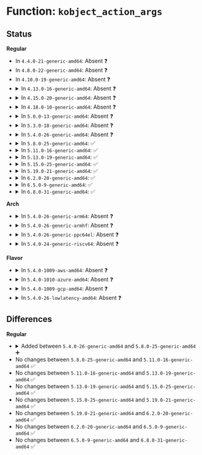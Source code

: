 # Function: <code>kobject_action_args</code>

## Status
<b>Regular</b>
<ul>
<li>
In <code>4.4.0-21-generic-amd64</code>: Absent ❓
</li>
<li>
In <code>4.8.0-22-generic-amd64</code>: Absent ❓
</li>
<li>
In <code>4.10.0-19-generic-amd64</code>: Absent ❓
</li>
<li>
<details>
<summary>In <code>4.13.0-16-generic-amd64</code>: Absent ❓</summary>

```json
{
  "name": "kobject_action_args",
  "collision_type": "Unique Static",
  "inline_type": "Full",
  "funcs": [
    {
      "addr": 18446744071588215328,
      "name": "kobject_action_args",
      "external": false,
      "loc": "lib/kobject_uevent.c:109",
      "file": "lib/kobject_uevent.c",
      "inline": "not declared, inlined",
      "caller_inline": [
        "lib/kobject_uevent.c:kobject_synth_uevent"
      ],
      "caller_func": []
    }
  ],
  "symbols": []
}
```
</details>
</li>
<li>
<details>
<summary>In <code>4.15.0-20-generic-amd64</code>: Absent ❓</summary>

```json
{
  "name": "kobject_action_args",
  "collision_type": "Unique Static",
  "inline_type": "Full",
  "funcs": [
    {
      "addr": 18446744071588765280,
      "name": "kobject_action_args",
      "external": false,
      "loc": "lib/kobject_uevent.c:111",
      "file": "lib/kobject_uevent.c",
      "inline": "not declared, inlined",
      "caller_inline": [
        "lib/kobject_uevent.c:kobject_synth_uevent"
      ],
      "caller_func": []
    }
  ],
  "symbols": []
}
```
</details>
</li>
<li>
<details>
<summary>In <code>4.18.0-10-generic-amd64</code>: Absent ❓</summary>

```json
{
  "name": "kobject_action_args",
  "collision_type": "Unique Static",
  "inline_type": "Full",
  "funcs": [
    {
      "addr": 18446744071589144127,
      "name": "kobject_action_args",
      "external": false,
      "loc": "lib/kobject_uevent.c:114",
      "file": "lib/kobject_uevent.c",
      "inline": "not declared, inlined",
      "caller_inline": [
        "lib/kobject_uevent.c:kobject_synth_uevent"
      ],
      "caller_func": []
    }
  ],
  "symbols": []
}
```
</details>
</li>
<li>
<details>
<summary>In <code>5.0.0-13-generic-amd64</code>: Absent ❓</summary>

```json
{
  "name": "kobject_action_args",
  "collision_type": "Unique Static",
  "inline_type": "Full",
  "funcs": [
    {
      "addr": 18446744071589378991,
      "name": "kobject_action_args",
      "external": false,
      "loc": "lib/kobject_uevent.c:114",
      "file": "lib/kobject_uevent.c",
      "inline": "not declared, inlined",
      "caller_inline": [
        "lib/kobject_uevent.c:kobject_synth_uevent"
      ],
      "caller_func": []
    }
  ],
  "symbols": []
}
```
</details>
</li>
<li>
<details>
<summary>In <code>5.3.0-18-generic-amd64</code>: Absent ❓</summary>

```json
{
  "name": "kobject_action_args",
  "collision_type": "Unique Static",
  "inline_type": "Full",
  "funcs": [
    {
      "addr": 18446744071589836173,
      "name": "kobject_action_args",
      "external": false,
      "loc": "lib/kobject_uevent.c:114",
      "file": "lib/kobject_uevent.c",
      "inline": "not declared, inlined",
      "caller_inline": [
        "lib/kobject_uevent.c:kobject_synth_uevent"
      ],
      "caller_func": []
    }
  ],
  "symbols": []
}
```
</details>
</li>
<li>
<details>
<summary>In <code>5.4.0-26-generic-amd64</code>: Absent ❓</summary>

```json
{
  "name": "kobject_action_args",
  "collision_type": "Unique Static",
  "inline_type": "Full",
  "funcs": [
    {
      "addr": 18446744071590062317,
      "name": "kobject_action_args",
      "external": false,
      "loc": "lib/kobject_uevent.c:114",
      "file": "lib/kobject_uevent.c",
      "inline": "not declared, inlined",
      "caller_inline": [
        "lib/kobject_uevent.c:kobject_synth_uevent"
      ],
      "caller_func": []
    }
  ],
  "symbols": []
}
```
</details>
</li>
<li>
<details>
<summary>In <code>5.8.0-25-generic-amd64</code>: ✅</summary>

```c
int kobject_action_args(const char * buf, size_t count, struct kobj_uevent_env * * ret_env)
```

```json
{
  "name": "kobject_action_args",
  "collision_type": "Unique Static",
  "inline_type": "No",
  "funcs": [
    {
      "addr": 18446744071585057456,
      "name": "kobject_action_args",
      "external": false,
      "loc": "lib/kobject_uevent.c:114",
      "file": "lib/kobject_uevent.c",
      "inline": "seen, unknown",
      "caller_inline": [],
      "caller_func": [
        "lib/kobject_uevent.c:kobject_synth_uevent"
      ]
    }
  ],
  "symbols": [
    {
      "addr": 18446744071585057456,
      "name": "kobject_action_args",
      "section": ".text",
      "bind": "STB_LOCAL",
      "size": 389
    }
  ]
}
```
</details>
</li>
<li>
<details>
<summary>In <code>5.11.0-16-generic-amd64</code>: ✅</summary>

```c
int kobject_action_args(const char * buf, size_t count, struct kobj_uevent_env * * ret_env)
```

```json
{
  "name": "kobject_action_args",
  "collision_type": "Unique Static",
  "inline_type": "No",
  "funcs": [
    {
      "addr": 18446744071585206928,
      "name": "kobject_action_args",
      "external": false,
      "loc": "lib/kobject_uevent.c:114",
      "file": "lib/kobject_uevent.c",
      "inline": "seen, unknown",
      "caller_inline": [],
      "caller_func": [
        "lib/kobject_uevent.c:kobject_synth_uevent"
      ]
    }
  ],
  "symbols": [
    {
      "addr": 18446744071585206928,
      "name": "kobject_action_args",
      "section": ".text",
      "bind": "STB_LOCAL",
      "size": 389
    }
  ]
}
```
</details>
</li>
<li>
<details>
<summary>In <code>5.13.0-19-generic-amd64</code>: ✅</summary>

```c
int kobject_action_args(const char * buf, size_t count, struct kobj_uevent_env * * ret_env)
```

```json
{
  "name": "kobject_action_args",
  "collision_type": "Unique Static",
  "inline_type": "No",
  "funcs": [
    {
      "addr": 18446744071585089872,
      "name": "kobject_action_args",
      "external": false,
      "loc": "lib/kobject_uevent.c:114",
      "file": "lib/kobject_uevent.c",
      "inline": "seen, unknown",
      "caller_inline": [],
      "caller_func": [
        "lib/kobject_uevent.c:kobject_synth_uevent"
      ]
    }
  ],
  "symbols": [
    {
      "addr": 18446744071585089872,
      "name": "kobject_action_args",
      "section": ".text",
      "bind": "STB_LOCAL",
      "size": 398
    }
  ]
}
```
</details>
</li>
<li>
<details>
<summary>In <code>5.15.0-25-generic-amd64</code>: ✅</summary>

```c
int kobject_action_args(const char * buf, size_t count, struct kobj_uevent_env * * ret_env)
```

```json
{
  "name": "kobject_action_args",
  "collision_type": "Unique Static",
  "inline_type": "No",
  "funcs": [
    {
      "addr": 18446744071585537312,
      "name": "kobject_action_args",
      "external": false,
      "loc": "lib/kobject_uevent.c:114",
      "file": "lib/kobject_uevent.c",
      "inline": "seen, unknown",
      "caller_inline": [],
      "caller_func": [
        "lib/kobject_uevent.c:kobject_synth_uevent"
      ]
    }
  ],
  "symbols": [
    {
      "addr": 18446744071585537312,
      "name": "kobject_action_args",
      "section": ".text",
      "bind": "STB_LOCAL",
      "size": 398
    }
  ]
}
```
</details>
</li>
<li>
<details>
<summary>In <code>5.19.0-21-generic-amd64</code>: ✅</summary>

```c
int kobject_action_args(const char * buf, size_t count, struct kobj_uevent_env * * ret_env)
```

```json
{
  "name": "kobject_action_args",
  "collision_type": "Unique Static",
  "inline_type": "No",
  "funcs": [
    {
      "addr": 18446744071586691632,
      "name": "kobject_action_args",
      "external": false,
      "loc": "lib/kobject_uevent.c:114",
      "file": "lib/kobject_uevent.c",
      "inline": "seen, unknown",
      "caller_inline": [],
      "caller_func": [
        "lib/kobject_uevent.c:kobject_synth_uevent"
      ]
    }
  ],
  "symbols": [
    {
      "addr": 18446744071586691632,
      "name": "kobject_action_args",
      "section": ".text",
      "bind": "STB_LOCAL",
      "size": 415
    }
  ]
}
```
</details>
</li>
<li>
<details>
<summary>In <code>6.2.0-20-generic-amd64</code>: ✅</summary>

```c
int kobject_action_args(const char * buf, size_t count, struct kobj_uevent_env * * ret_env)
```

```json
{
  "name": "kobject_action_args",
  "collision_type": "Unique Static",
  "inline_type": "No",
  "funcs": [
    {
      "addr": 18446744071595773072,
      "name": "kobject_action_args",
      "external": false,
      "loc": "lib/kobject_uevent.c:114",
      "file": "lib/kobject_uevent.c",
      "inline": "seen, unknown",
      "caller_inline": [],
      "caller_func": [
        "lib/kobject_uevent.c:kobject_synth_uevent"
      ]
    }
  ],
  "symbols": [
    {
      "addr": 18446744071595773072,
      "name": "kobject_action_args",
      "section": ".text",
      "bind": "STB_LOCAL",
      "size": 415
    }
  ]
}
```
</details>
</li>
<li>
<details>
<summary>In <code>6.5.0-9-generic-amd64</code>: ✅</summary>

```c
int kobject_action_args(const char * buf, size_t count, struct kobj_uevent_env * * ret_env)
```

```json
{
  "name": "kobject_action_args",
  "collision_type": "Unique Static",
  "inline_type": "No",
  "funcs": [
    {
      "addr": 18446744071596297632,
      "name": "kobject_action_args",
      "external": false,
      "loc": "lib/kobject_uevent.c:114",
      "file": "lib/kobject_uevent.c",
      "inline": "seen, unknown",
      "caller_inline": [],
      "caller_func": [
        "lib/kobject_uevent.c:kobject_synth_uevent"
      ]
    }
  ],
  "symbols": [
    {
      "addr": 18446744071596297632,
      "name": "kobject_action_args",
      "section": ".text",
      "bind": "STB_LOCAL",
      "size": 415
    }
  ]
}
```
</details>
</li>
<li>
<details>
<summary>In <code>6.8.0-31-generic-amd64</code>: ✅</summary>

```c
int kobject_action_args(const char * buf, size_t count, struct kobj_uevent_env * * ret_env)
```

```json
{
  "name": "kobject_action_args",
  "collision_type": "Unique Static",
  "inline_type": "No",
  "funcs": [
    {
      "addr": 18446744071597182672,
      "name": "kobject_action_args",
      "external": false,
      "loc": "lib/kobject_uevent.c:114",
      "file": "lib/kobject_uevent.c",
      "inline": "seen, unknown",
      "caller_inline": [],
      "caller_func": [
        "lib/kobject_uevent.c:kobject_synth_uevent"
      ]
    }
  ],
  "symbols": [
    {
      "addr": 18446744071597182672,
      "name": "kobject_action_args",
      "section": ".text",
      "bind": "STB_LOCAL",
      "size": 462
    }
  ]
}
```
</details>
</li>
</ul>
<b>Arch</b>
<ul>
<li>
<details>
<summary>In <code>5.4.0-26-generic-arm64</code>: Absent ❓</summary>

```json
{
  "name": "kobject_action_args",
  "collision_type": "Unique Static",
  "inline_type": "Full",
  "funcs": [
    {
      "addr": 18446603336503839760,
      "name": "kobject_action_args",
      "external": false,
      "loc": "lib/kobject_uevent.c:114",
      "file": "lib/kobject_uevent.c",
      "inline": "not declared, inlined",
      "caller_inline": [
        "lib/kobject_uevent.c:kobject_synth_uevent"
      ],
      "caller_func": []
    }
  ],
  "symbols": []
}
```
</details>
</li>
<li>
<details>
<summary>In <code>5.4.0-26-generic-armhf</code>: Absent ❓</summary>

```json
{
  "name": "kobject_action_args",
  "collision_type": "Unique Static",
  "inline_type": "Full",
  "funcs": [
    {
      "addr": 3236458480,
      "name": "kobject_action_args",
      "external": false,
      "loc": "lib/kobject_uevent.c:114",
      "file": "lib/kobject_uevent.c",
      "inline": "not declared, inlined",
      "caller_inline": [
        "lib/kobject_uevent.c:kobject_synth_uevent"
      ],
      "caller_func": []
    }
  ],
  "symbols": []
}
```
</details>
</li>
<li>
<details>
<summary>In <code>5.4.0-26-generic-ppc64el</code>: Absent ❓</summary>

```json
{
  "name": "kobject_action_args",
  "collision_type": "Unique Static",
  "inline_type": "Full",
  "funcs": [
    {
      "addr": 13835058055297690088,
      "name": "kobject_action_args",
      "external": false,
      "loc": "lib/kobject_uevent.c:114",
      "file": "lib/kobject_uevent.c",
      "inline": "not declared, inlined",
      "caller_inline": [
        "lib/kobject_uevent.c:kobject_synth_uevent"
      ],
      "caller_func": []
    }
  ],
  "symbols": []
}
```
</details>
</li>
<li>
<details>
<summary>In <code>5.4.0-24-generic-riscv64</code>: Absent ❓</summary>

```json
{
  "name": "kobject_action_args",
  "collision_type": "Unique Static",
  "inline_type": "Full",
  "funcs": [
    {
      "addr": 18446743936279730748,
      "name": "kobject_action_args",
      "external": false,
      "loc": "lib/kobject_uevent.c:114",
      "file": "lib/kobject_uevent.c",
      "inline": "not declared, inlined",
      "caller_inline": [
        "lib/kobject_uevent.c:kobject_synth_uevent"
      ],
      "caller_func": []
    }
  ],
  "symbols": []
}
```
</details>
</li>
</ul>
<b>Flavor</b>
<ul>
<li>
<details>
<summary>In <code>5.4.0-1009-aws-amd64</code>: Absent ❓</summary>

```json
{
  "name": "kobject_action_args",
  "collision_type": "Unique Static",
  "inline_type": "Full",
  "funcs": [
    {
      "addr": 18446744071589664573,
      "name": "kobject_action_args",
      "external": false,
      "loc": "lib/kobject_uevent.c:114",
      "file": "lib/kobject_uevent.c",
      "inline": "not declared, inlined",
      "caller_inline": [
        "lib/kobject_uevent.c:kobject_synth_uevent"
      ],
      "caller_func": []
    }
  ],
  "symbols": []
}
```
</details>
</li>
<li>
<details>
<summary>In <code>5.4.0-1010-azure-amd64</code>: Absent ❓</summary>

```json
{
  "name": "kobject_action_args",
  "collision_type": "Unique Static",
  "inline_type": "Full",
  "funcs": [
    {
      "addr": 18446744071589390397,
      "name": "kobject_action_args",
      "external": false,
      "loc": "lib/kobject_uevent.c:114",
      "file": "lib/kobject_uevent.c",
      "inline": "not declared, inlined",
      "caller_inline": [
        "lib/kobject_uevent.c:kobject_synth_uevent"
      ],
      "caller_func": []
    }
  ],
  "symbols": []
}
```
</details>
</li>
<li>
<details>
<summary>In <code>5.4.0-1009-gcp-amd64</code>: Absent ❓</summary>

```json
{
  "name": "kobject_action_args",
  "collision_type": "Unique Static",
  "inline_type": "Full",
  "funcs": [
    {
      "addr": 18446744071590107949,
      "name": "kobject_action_args",
      "external": false,
      "loc": "lib/kobject_uevent.c:114",
      "file": "lib/kobject_uevent.c",
      "inline": "not declared, inlined",
      "caller_inline": [
        "lib/kobject_uevent.c:kobject_synth_uevent"
      ],
      "caller_func": []
    }
  ],
  "symbols": []
}
```
</details>
</li>
<li>
<details>
<summary>In <code>5.4.0-26-lowlatency-amd64</code>: Absent ❓</summary>

```json
{
  "name": "kobject_action_args",
  "collision_type": "Unique Static",
  "inline_type": "Full",
  "funcs": [
    {
      "addr": 18446744071590158253,
      "name": "kobject_action_args",
      "external": false,
      "loc": "lib/kobject_uevent.c:114",
      "file": "lib/kobject_uevent.c",
      "inline": "not declared, inlined",
      "caller_inline": [
        "lib/kobject_uevent.c:kobject_synth_uevent"
      ],
      "caller_func": []
    }
  ],
  "symbols": []
}
```
</details>
</li>
</ul>

## Differences
<b>Regular</b>
<ul>
<li>
<details>
<summary>Added between <code>5.4.0-26-generic-amd64</code> and <code>5.8.0-25-generic-amd64</code> ➕</summary>

```c
int kobject_action_args(const char * buf, size_t count, struct kobj_uevent_env * * ret_env)
```
</details>
</li>
<li>
No changes between <code>5.8.0-25-generic-amd64</code> and <code>5.11.0-16-generic-amd64</code> ✅
</li>
<li>
No changes between <code>5.11.0-16-generic-amd64</code> and <code>5.13.0-19-generic-amd64</code> ✅
</li>
<li>
No changes between <code>5.13.0-19-generic-amd64</code> and <code>5.15.0-25-generic-amd64</code> ✅
</li>
<li>
No changes between <code>5.15.0-25-generic-amd64</code> and <code>5.19.0-21-generic-amd64</code> ✅
</li>
<li>
No changes between <code>5.19.0-21-generic-amd64</code> and <code>6.2.0-20-generic-amd64</code> ✅
</li>
<li>
No changes between <code>6.2.0-20-generic-amd64</code> and <code>6.5.0-9-generic-amd64</code> ✅
</li>
<li>
No changes between <code>6.5.0-9-generic-amd64</code> and <code>6.8.0-31-generic-amd64</code> ✅
</li>
</ul>
